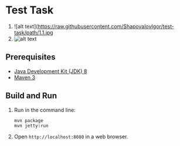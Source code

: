Test Task
=========
1. ![alt text](https://raw.githubusercontent.com/ShapovalovIgor/test-task/path/1.1.jpg
1. ![alt text](https://raw.githubusercontent.com/ShapovalovIgor/test-task/path/1.2.jpg)

Prerequisites
-------------

* [Java Development Kit (JDK) 8](http://www.oracle.com/technetwork/java/javase/downloads/jdk8-downloads-2133151.html)
* [Maven 3](https://maven.apache.org/download.cgi)

Build and Run
-------------

1. Run in the command line:
	```
	mvn package
	mvn jetty:run
	```

2. Open `http://localhost:8080` in a web browser.

